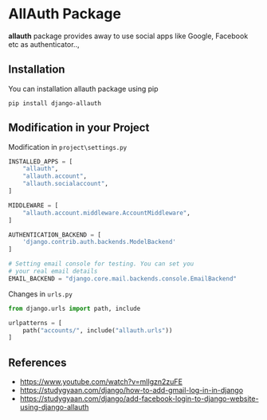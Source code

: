 # AllAuth Package
**allauth** package provides away to use social apps like Google, Facebook etc as authenticator..,

## Installation
You can installation allauth package using pip
```shell
pip install django-allauth
```

## Modification in your Project
Modification in `project\settings.py`
```python
INSTALLED_APPS = [
    "allauth",
    "allauth.account",
    "allauth.socialaccount",
]

MIDDLEWARE = [
    "allauth.account.middleware.AccountMiddleware",
]

AUTHENTICATION_BACKEND = [
    'django.contrib.auth.backends.ModelBackend'
]

# Setting email console for testing. You can set you 
# your real email details
EMAIL_BACKEND = "django.core.mail.backends.console.EmailBackend"
```

Changes in `urls.py`
```python
from django.urls import path, include

urlpatterns = [
    path("accounts/", include("allauth.urls"))
]
```

## References
- https://www.youtube.com/watch?v=mIlgzn2zuFE
- https://studygyaan.com/django/how-to-add-gmail-log-in-in-django
- https://studygyaan.com/django/add-facebook-login-to-django-website-using-django-allauth